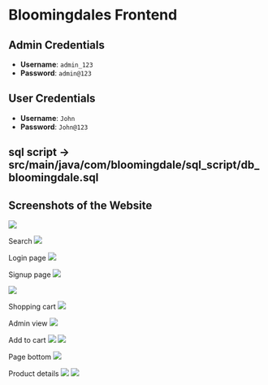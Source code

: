 # Bloomingdales Frontend

## Admin Credentials
- **Username**: `admin_123`
- **Password**: `admin@123`

## User Credentials
- **Username**: `John`
- **Password**: `John@123`

## sql script -> src/main/java/com/bloomingdale/sql_script/db_bloomingdale.sql

## Screenshots of the Website


![](https://github.com/DilshanaRanawake/Bloomingdales-frontend/blob/master/bloomingdales_images/blomingdale1.png)

Search 
![](https://github.com/DilshanaRanawake/Bloomingdales-frontend/blob/master/bloomingdales_images/blomingdale2.png)

Login page
![](https://github.com/DilshanaRanawake/Bloomingdales-frontend/blob/master/bloomingdales_images/blomingdale3.png)

Signup page
![](https://github.com/DilshanaRanawake/Bloomingdales-frontend/blob/master/bloomingdales_images/blomingdale4.png)

![](https://github.com/DilshanaRanawake/Bloomingdales-frontend/blob/master/bloomingdales_images/blomingdale5.png)

Shopping cart
![](https://github.com/DilshanaRanawake/Bloomingdales-frontend/blob/master/bloomingdales_images/blomingdale6.png)

Admin view
![](https://github.com/DilshanaRanawake/Bloomingdales-frontend/blob/master/bloomingdales_images/blomingdale7.png)

Add to cart
![](https://github.com/DilshanaRanawake/Bloomingdales-frontend/blob/master/bloomingdales_images/blomingdale8.png)
![](https://github.com/DilshanaRanawake/Bloomingdales-frontend/blob/master/bloomingdales_images/blomingdale9.png)

Page bottom
![](https://github.com/DilshanaRanawake/Bloomingdales-frontend/blob/master/bloomingdales_images/blomingdale10.png)

Product details
![](https://github.com/DilshanaRanawake/Bloomingdales-frontend/blob/master/bloomingdales_images/blomingdale11.png)
![](https://github.com/DilshanaRanawake/Bloomingdales-frontend/blob/master/bloomingdales_images/blomingdale12.png)
